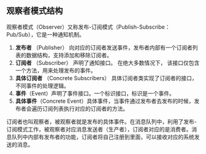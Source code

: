## 观察者模式结构

观察者模式（Observer）又称发布-订阅模式（Publish-Subscribe：Pub/Sub），它是一种通知机制。

1. **发布者** （Publisher） 向对应的订阅者发送事件，发布者内部有一个订阅者列表的数据结构，支持添加和移除订阅者。
2. **订阅者** （Subscriber） 声明了通知接口。 在绝大多数情况下， 该接口仅包含一个方法，用来处理发布的事件。
3. **具体订阅者** （Concrete Subscribers） 具体订阅者类实现了订阅者的接口，不同事件的处理逻辑。
4. **事件**（Event）声明了事件接口。一个标识接口，标识是一个事件。
5. **具体事件**（Concrete Event）具体事件，当事件通过发布者去发布的时候，发布者会遍历订阅列表执行对应的订阅者的方法。

订阅者也叫观察者，被观察者就是发布的具体事件。在消息队列中，利用了发布-订阅模式工作，被观察者对应消息发送者（生产者），订阅者对应的是消费者。消息队列中内部有发布者的功能，订阅者将自己注册到里面，可以接收对应的系统发送的消息。
